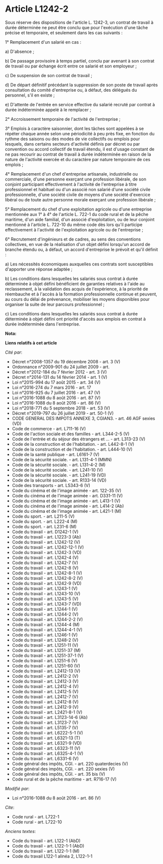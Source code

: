# Article L1242-2

Sous réserve des dispositions de l'article L. 1242-3, un contrat de travail à durée déterminée ne peut être conclu que pour
l'exécution d'une tâche précise et temporaire, et seulement dans les cas suivants : 

1° Remplacement d'un salarié en cas : 

a) D'absence ; 

b) De passage provisoire à temps partiel, conclu par avenant à son contrat de travail ou par échange écrit entre ce salarié
et son employeur ; 

c) De suspension de son contrat de travail ; 

d) De départ définitif précédant la suppression de son poste de travail après consultation du comité d'entreprise ou, à
défaut, des délégués du personnel, s'il en existe ; 

e) D'attente de l'entrée en service effective du salarié recruté par contrat à durée indéterminée appelé à le remplacer ; 

2° Accroissement temporaire de l'activité de l'entreprise ; 

3° Emplois à caractère saisonnier, dont les tâches sont appelées à se répéter chaque année selon une périodicité à peu près
fixe, en fonction du rythme des saisons ou des modes de vie collectifs ou emplois pour lesquels, dans certains secteurs
d'activité définis par décret ou par convention ou accord collectif de travail étendu, il est d'usage constant de ne pas
recourir au contrat de travail à durée indéterminée en raison de la nature de l'activité exercée et du caractère par nature
temporaire de ces emplois ; 

4° Remplacement d'un chef d'entreprise artisanale, industrielle ou commerciale, d'une personne exerçant une profession
libérale, de son conjoint participant effectivement à l'activité de l'entreprise à titre professionnel et habituel ou d'un
associé non salarié d'une société civile professionnelle, d'une société civile de moyens d'une société d'exercice libéral ou
de toute autre personne morale exerçant une profession libérale ; 

5° Remplacement du chef d'une exploitation agricole ou d'une entreprise mentionnée aux 1° à 4° de l'article L. 722-1 du code
rural et de la pêche maritime, d'un aide familial, d'un associé d'exploitation, ou de leur conjoint mentionné à l'article L.
722-10 du même code dès lors qu'il participe effectivement à l'activité de l'exploitation agricole ou de l'entreprise ; 

6° Recrutement d'ingénieurs et de cadres, au sens des conventions collectives, en vue de la réalisation d'un objet défini
lorsqu'un accord de branche étendu ou, à défaut, un accord d'entreprise le prévoit et qu'il définit : 

a) Les nécessités économiques auxquelles ces contrats sont susceptibles d'apporter une réponse adaptée ; 

b) Les conditions dans lesquelles les salariés sous contrat à durée déterminée à objet défini bénéficient de garanties
relatives à l'aide au reclassement, à la validation des acquis de l'expérience, à la priorité de réembauche et à l'accès à la
formation professionnelle continue et peuvent, au cours du délai de prévenance, mobiliser les moyens disponibles pour
organiser la suite de leur parcours professionnel ; 

c) Les conditions dans lesquelles les salariés sous contrat à durée déterminée à objet défini ont priorité d'accès aux
emplois en contrat à durée indéterminée dans l'entreprise.

**Nota:**



**Liens relatifs à cet article**

_Cité par_:

  - Décret n°2008-1357 du 19 décembre 2008 - art. 3 (V)
  - Ordonnance n°2009-901 du 24 juillet 2009 - art.
  - Décret n°2012-184 du 7 février 2012 - art. 3 (V)
  - Décret n°2014-131 du 14 février 2014 - art. 1 (V)
  - Loi n°2015-994 du 17 août 2015 - art. 34 (V)
  - Loi n°2016-274 du 7 mars 2016 - art. 17
  - Loi n°2016-925 du 7 juillet 2016 - art. 47 (V)
  - Loi n°2016-1088 du 8 août 2016 - art. 87 (V)
  - Loi n°2016-1088 du 8 août 2016 - art. 86 (V)
  - Loi n°2018-771 du 5 septembre 2018 - art. 53 (V)
  - Décret n°2019-797 du 26 juillet 2019 - art. 50-1 (V)
  - CODE GENERAL DES IMPOTS ANNEXE 3, CGIAN3. - art. 46 AGF sexies (VD)
  - Code de commerce - art. L711-16 (V)
  - Code de l'action sociale et des familles - art. L344-2-5 (V)
  - Code de l'entrée et du séjour des étrangers et ... - art. L313-23 (V)
  - Code de la construction et de l'habitation. - art. L442-8-1 (V)
  - Code de la construction et de l'habitation. - art. L444-10 (V)
  - Code de la santé publique - art. L6161-7 (V)
  - Code de la sécurité sociale. - art. L131-4-1 (MMN)
  - Code de la sécurité sociale. - art. L131-4-2 (M)
  - Code de la sécurité sociale. - art. L241-10 (V)
  - Code de la sécurité sociale. - art. L241-19 (VD)
  - Code de la sécurité sociale. - art. R133-14 (VD)
  - Code des transports - art. L5343-6 (V)
  - Code du cinéma et de l'image animée - art. 122-35 (V)
  - Code du cinéma et de l'image animée - art. D331-11 (V)
  - Code du cinéma et de l'image animée - art. L413-1 (V)
  - Code du cinéma et de l'image animée - art. L414-2 (Ab)
  - Code du cinéma et de l'image animée - art. L421-1 (M)
  - Code du sport. - art. L211-5 (V)
  - Code du sport. - art. L222-4 (M)
  - Code du sport. - art. L231-6 (M)
  - Code du travail - art. D1242-1 (V)
  - Code du travail - art. L1223-3 (Ab)
  - Code du travail - art. L1242-12 (V)
  - Code du travail - art. L1242-12-1 (V)
  - Code du travail - art. L1242-3 (VD)
  - Code du travail - art. L1242-4 (V)
  - Code du travail - art. L1242-7 (V)
  - Code du travail - art. L1242-8 (V)
  - Code du travail - art. L1242-8-1 (V)
  - Code du travail - art. L1242-8-2 (V)
  - Code du travail - art. L1242-9 (VD)
  - Code du travail - art. L1243-1 (V)
  - Code du travail - art. L1243-10 (V)
  - Code du travail - art. L1243-5 (V)
  - Code du travail - art. L1243-7 (VD)
  - Code du travail - art. L1244-1 (V)
  - Code du travail - art. L1244-2 (V)
  - Code du travail - art. L1244-2-2 (V)
  - Code du travail - art. L1244-4 (M)
  - Code du travail - art. L1244-4-1 (V)
  - Code du travail - art. L1246-1 (V)
  - Code du travail - art. L1248-2 (V)
  - Code du travail - art. L1251-11 (V)
  - Code du travail - art. L1251-37 (M)
  - Code du travail - art. L1251-37-1 (V)
  - Code du travail - art. L1251-6 (V)
  - Code du travail - art. L1251-60 (V)
  - Code du travail - art. L2412-13 (V)
  - Code du travail - art. L2412-2 (V)
  - Code du travail - art. L2412-3 (V)
  - Code du travail - art. L2412-4 (V)
  - Code du travail - art. L2412-5 (V)
  - Code du travail - art. L2412-7 (V)
  - Code du travail - art. L2412-8 (V)
  - Code du travail - art. L2412-9 (V)
  - Code du travail - art. L2421-8-1 (V)
  - Code du travail - art. L3123-14-6 (Ab)
  - Code du travail - art. L3123-7 (V)
  - Code du travail - art. L5135-7 (V)
  - Code du travail - art. L6222-5-1 (V)
  - Code du travail - art. L6321-13 (T)
  - Code du travail - art. L6321-9 (VD)
  - Code du travail - art. L6323-11 (V)
  - Code du travail - art. L6325-4-1 (V)
  - Code du travail - art. L6331-6 (V)
  - Code général des impôts, CGI. - art. 220 quaterdecies (V)
  - Code général des impôts, CGI. - art. 220 sexies (V)
  - Code général des impôts, CGI. - art. 35 bis (V)
  - Code rural et de la pêche maritime - art. R716-17 (V)

_Modifié par_:

  - Loi n°2016-1088 du 8 août 2016 - art. 86 (V)

_Cite_:

  - Code rural - art. L722-1
  - Code rural - art. L722-10

_Anciens textes_:

  - Code du travail - art. L122-1 (AbD)
  - Code du travail - art. L122-1-1 (AbD)
  - Code du travail - art. L122-1-1 (M)
  - Code du travail L122-1 alinéa 2, L122-1-1
